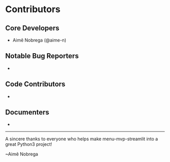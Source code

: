 Contributors
===================

## Core Developers
- Aimê Nobrega (@aime-n)

## Notable Bug Reporters
-

## Code Contributors
-

## Documenters
-


--------------------------------------------

A sincere thanks to everyone who helps make menu-mvp-streamlit into a great Python3 project!

~Aimê Nobrega
